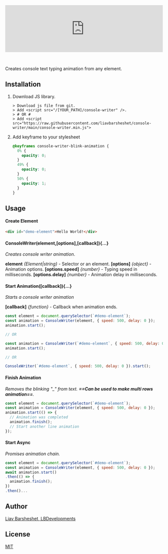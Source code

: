 <iframe style="border:none;padding:0px 0px 30px 0px;width:100%" src="https://liavbarsheshet.github.io/console-writer/">
</iframe>

Creates console text typing animation from any element.

## Installation

1. Download JS library.
   ```
   > Download js file from git.
   > Add <script src="/[YOUR_PATH]/console-writer" />.
   > # OR #
   > Add <script src="https://raw.githubusercontent.com/liavbarsheshet/console-writer/main/console-writer.min.js">
   ```
2. Add keyframe to your stylesheet
   ```css
   @keyframes console-writer-blink-animation {
     0% {
       opacity: 0;
     }
     49% {
       opacity: 0;
     }
     50% {
       opacity: 1;
     }
   }
   ```

## Usage

#### Create Element

```html
<div id="demo-element">Hello World!</div>
```

#### ConsoleWriter(element,[options],[callback]){...}

_Creates console writer animation_.

**element** _{Element|string}_ - Selector or an element.
**[options]** _{object}_ - Animation options.
**[options.speed]** _{number}_ - Typing speed in milliseconds.
**[options.delay]** _{number}_ - Animation delay in milliseconds.

#### Start Animation([callback]){...}

_Starts a console writer animation_

**[callback]** _{function}_ - Callback when animation ends.

```js
const element = document.querySelector(`#demo-element`);
const animation = ConsoleWriter(element, { speed: 500, delay: 0 });
animation.start();

// OR

const animation = ConsoleWriter(`#demo-element`, { speed: 500, delay: 0 });
animation.start();

// OR

ConsoleWriter(`#demo-element`, { speed: 500, delay: 0 }).start();
```

#### Finish Animation

_Removes the blinking "\_" from text.
**==Can be used to make multi rows animation==**._

```js
const element = document.querySelector(`#demo-element`);
const animation = ConsoleWriter(element, { speed: 500, delay: 0 });
animation.start(() => {
  // Animation was completed
  animation.finish();
  // Start another line animation
});
```

#### Start Async

_Promises animation chain._

```js
const element = document.querySelector(`#demo-element`);
const animation = ConsoleWriter(element, { speed: 500, delay: 0 });
await animation.start()
.then(() => {
  animation.finish();
})
.then()...
```

## Author

[Liav Barsheshet, LBDevelopments](https://github.com/liavbarsheshet)

## License

[MIT](LICENSE)
